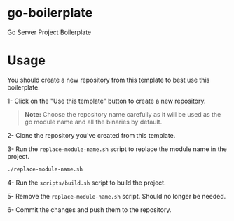 # go-boilerplate

Go Server Project Boilerplate

# Usage

You should create a new repository from this template to best use this boilerplate.

1- Click on the "Use this template" button to create a new repository.

> **Note:** Choose the repository name carefully as it will be used as the go module name and all the binaries by default.

2- Clone the repository you've created from this template.

3- Run the `replace-module-name.sh` script to replace the module name in the project.

```bash
./replace-module-name.sh
```

4- Run the `scripts/build.sh` script to build the project.

5- Remove the `replace-module-name.sh` script. Should no longer be needed.

6- Commit the changes and push them to the repository.
